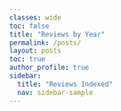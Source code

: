 ```yaml
---
classes: wide
toc: false
title: "Reviews by Year"
permalink: /posts/
layout: posts
toc: true
author_profile: true
sidebar:
  title: "Reviews Indexed"
  nav: sidebar-sample
---
```



